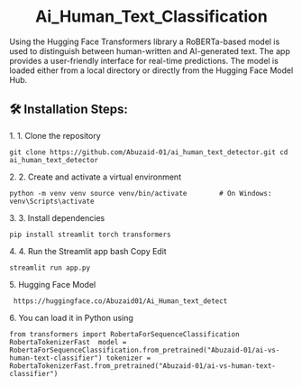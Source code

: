 <h1 align="center" id="title">Ai_Human_Text_Classification</h1>

<p id="description">Using the Hugging Face Transformers library a RoBERTa-based model is used to distinguish between human-written and AI-generated text. The app provides a user-friendly interface for real-time predictions. The model is loaded either from a local directory or directly from the Hugging Face Model Hub.</p>

<h2>🛠️ Installation Steps:</h2>

<p>1. 1. Clone the repository</p>

```
git clone https://github.com/Abuzaid-01/ai_human_text_detector.git cd ai_human_text_detector
```

<p>2. 2. Create and activate a virtual environment</p>

```
python -m venv venv source venv/bin/activate        # On Windows: venv\Scripts\activate
```

<p>3. 3. Install dependencies</p>

```
pip install streamlit torch transformers
```

<p>4. 4. Run the Streamlit app bash Copy Edit</p>

```
streamlit run app.py
```

<p>5. Hugging Face Model</p>

```
 https://huggingface.co/Abuzaid01/Ai_Human_text_detect
```

<p>6. You can load it in Python using</p>

```
from transformers import RobertaForSequenceClassification RobertaTokenizerFast  model = RobertaForSequenceClassification.from_pretrained("Abuzaid-01/ai-vs-human-text-classifier") tokenizer = RobertaTokenizerFast.from_pretrained("Abuzaid-01/ai-vs-human-text-classifier")
```

